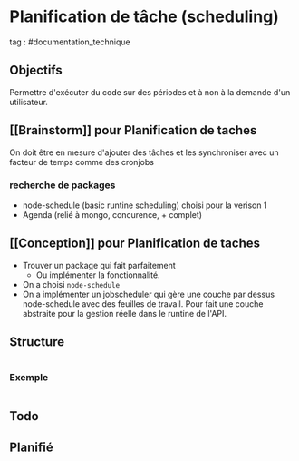 # Planification de tâche (scheduling)
tag : #documentation_technique 

## Objectifs
Permettre d'exécuter du code sur des périodes et à non à la demande d'un utilisateur.

## [[Brainstorm]] pour Planification de taches
On doit être en mesure d'ajouter des tâches et les synchroniser avec un facteur de temps comme des cronjobs

### recherche de packages
- node-schedule (basic runtine scheduling) choisi pour la verison 1
- Agenda (relié à mongo, concurence, + complet)

## [[Conception]] pour Planification de taches

- Trouver un package qui fait parfaitement 
	- Ou implémenter la fonctionnalité.
- On a choisi `node-schedule`
- On a implémenter un jobscheduler qui gère une couche par dessus node-schedule avec des feuilles de travail. Pour fait une couche abstraite pour la gestion réelle dans le runtine de l'API.

## Structure

```javascript

```

### Exemple

```javascript

```


## Todo


## Planifié
